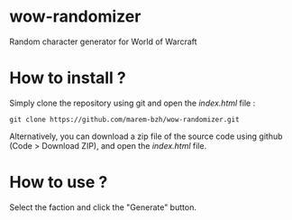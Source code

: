 # wow-randomizer
Random character generator for World of Warcraft

# How to install ?
Simply clone the repository using git and open the *index.html* file : 

    git clone https://github.com/marem-bzh/wow-randomizer.git


Alternatively, you can download a zip file of the source code using github (Code > Download ZIP), and open the *index.html* file.

# How to use ?
Select the faction and click the "Generate" button.